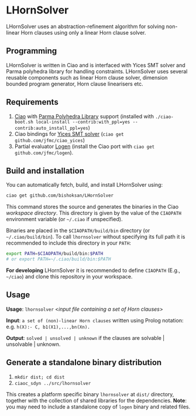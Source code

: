 # LHornSolver

LHornSolver uses an abstraction-refinement algorithm for solving
non-linear Horn clauses using only a linear Horn clause solver.

## Programming 

LHornSolver is written in Ciao and is interfaced with Yices SMT solver
and Parma polyhedra library for handling constraints. LHornSolver uses
several reusable components such as linear Horn clause solver,
dimension bounded program generator, Horn clause linearisers etc.

## Requirements
1. [Ciao](http://github.com/ciao-lang/ciao) with
   [Parma Polyhedra Library](http://bugseng.com/products/ppl/) support
   (installed with `./ciao-boot.sh local-install
   --contrib:with_ppl=yes --contrib:auto_install_ppl=yes`)
2. Ciao bindings for [Yices SMT solver](http://yices.csl.sri.com/)
   (`ciao get github.com/jfmc/ciao_yices`)
3. Partial evaluator [Logen](https://github.com/leuschel/logen)
   (install the Ciao port with `ciao get github.com/jfmc/logen`).

## Build and installation

You can automatically fetch, build, and install LHornSolver using:

```sh
ciao get github.com/bishoksan/LHornSolver
```

This command stores the source and generates the binaries in the Ciao
_workspace directory_. This directory is given by the value of the
`CIAOPATH` environment variable (or `~/.ciao` if unspecified).

Binaries are placed in the `$CIAOPATH/build/bin` directory (or
`~/.ciao/build/bin`). To call `lhornsolver` without specifying its
full path it is recommended to include this directory in your `PATH`:

```sh
export PATH=$CIAOPATH/build/bin:$PATH
# or export PATH=~/.ciao/build/bin:$PATH
```

**For developing** LHornSolver it is recommended to define `CIAOPATH`
(E.g., `~/ciao`) and clone this repository in your workspace.

## Usage

**Usage**: `lhornsolver` \<*input file containing a set of Horn clauses*\>

**Input**: `a set of (non)-linear Horn clauses` written using Prolog
notation: e.g. `h(X):- C, b1(X1),...,bn(Xn).`

**Output**: `solved | unsolved | unknown` if the clauses are solvable
  | unsolvable | unknown.

## Generate a standalone binary distribution

1. `mkdir dist; cd dist`
2. `ciaoc_sdyn ../src/lhornsolver`

This creates a platform specific binary `lhornsolver` at `dist/`
directory, together with the collection of shared libraries for the
dependencies. **Note**: you may need to include a standalone copy of
`logen` binary and related files.

